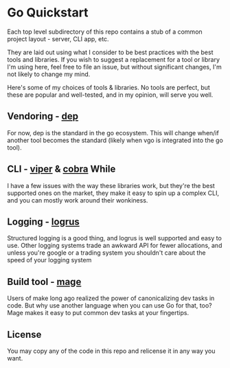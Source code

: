 # Go Quickstart

Each top level subdirectory of this repo contains a stub of a common project
layout - server, CLI app, etc.

They are laid out using what I consider to be best practices with the best tools
and libraries.  If you wish to suggest a replacement for a tool or library I'm
using here, feel free to file an issue, but without significant changes, I'm not
likely to change my mind.

Here's some of my choices of tools & libraries.  No tools are perfect, but these
are popular and well-tested, and in my opinion, will serve you well.

## Vendoring - [dep](github.com/golang/dep)

For now, dep is the standard in the go ecosystem.  This will change when/if
another tool becomes the standard (likely when vgo is integrated into the go
tool).

## CLI - [viper](github.com/spf13/viper) & [cobra](github.com/spf13/cobra) While

I have a few issues with the way these libraries work, but they're the best
  supported ones on the market, they make it easy to spin up a complex CLI, and
  you can mostly work around their wonkiness.
  
## Logging - [logrus](github.com/sirupsen/logrus) 

Structured logging is a good thing, and logrus is well supported and easy to
  use.  Other logging systems trade an awkward API for fewer allocations, and
  unless you're google or a trading system you shouldn't care about the speed of
  your logging system 

## Build tool - [mage](github.com/magefile/mage)

Users of make long ago realized the power of canonicalizing dev tasks in code.
But why use another language when you can use Go for that, too?  Mage makes it
easy to put common dev tasks at your fingertips.

## License

You may copy any of the code in this repo and relicense it in any way you want.

